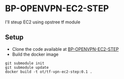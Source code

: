 # BP-OPENVPN-EC2-STEP

I'll steup EC2 using opstree tf module

## Setup
* Clone the code available at [BP-OPENVPN-EC2-STEP](https://github.com/OT-BUILDPIPER-MARKETPLACE/BP-OPENVPN-EC2-STEP)
* Build the docker image

```
git submodule init
git submodule update
docker build -t ot/tf-vpn-ec2-step:0.1 .
```
